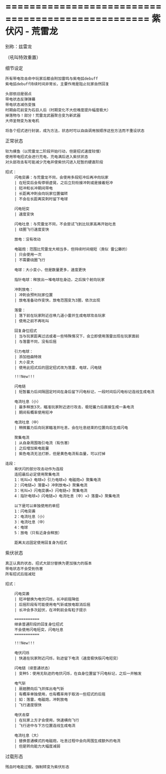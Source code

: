 ==================================================
				  紫伏闪 - 荒雷龙
==================================================

  别称：兹雷龙

（吼叫特效重置）

细节设定
	
	所有带电攻击命中玩家后都会附加雷鸣与紫电弧debuff
	紫电弧debuff持续时间非常长，主要作用是阻止玩家自然回复

	头部依旧是弱点
	带电状态反弹弹幕
	带电状态减伤变强
	时期由花前变为石巨人后（时期变化不大但难度提升幅度极大）
	掉落物与！部分！荒雷龙武器聚合变为新武器
	大师圣物变为发电机

	将各个招式进行封装，成为方法，状态时可以自由调用按顺序这些方法而不重设状态

正常状态

	较为摸鱼（以荒雷龙二阶段开始行动，但是招式速度较慢）
	使用带电招式会进行充电，充电满后进入紫伏状态
	对头部攻击有可能减少充电并使紫伏闪进入短暂的硬直阶段

	招式：
		闪电突袭：与荒雷龙不同，会使用多段短冲后再冲向玩家
		| 在短突后会有停顿虚晃，之后立刻衔接冲刺或是接着短冲
		| 短冲和长冲期间带电
		| 长距离冲刺会向玩家位置偏转
		| 不会在长距离突刺时留下电球

		闪电短突
		| 速度变快
		 
		闪电吐息：与荒雷龙不同，不会尝试飞到比玩家高再开始吐息
		| 绕圈飞行速度变快

		放电：没有改动

		电磁炮：范围比荒雷龙大相当多，但持续时间缩短（类似 雷公藤的）
		| 只会使用一次
		| 不需要绕圈飞行

		电球：大小变小，但是数量更多，速度更快

		指针电球：释放出一堆电球在身边，之后挨个射向玩家

		冲刺放电：
		| 冲刺会预判玩家位置
		| 放电准备动作变快，放电范围变为3圈，依次出现

		落雷：
		| 落下前在玩家附近召唤几道小雷并生成电球攻击玩家
		| 使用之前不再吼叫

		回复身位招式
		| 当与玩家距离过远或者一些特殊情况下，会立即使用落雷出现在玩家面前
		| 与落雷不同，没有后摇

		引力电球：
		| 添加扭曲特效
		| 大小变大
		| 使用此招式后的固定招式改为落雷，电球，闪电链

		!!!New!!!

		闪电链
		| 短暂蓄力后间隔固定时间在身后留下闪电标记，一段时间后闪电标记连线生成电流

		电流吐息（小）
		| 最多释放3次，瞄准玩家附近进行攻击，极短蓄力后直接生成一条电流
		| 期间有概率使用短冲

		电流吐息（中）
		| 稍微蓄力后向玩家瞄准并吐息，会在吐息结束的位置向后生成闪电

		聚集电流
		| 从自身周围吸引电流（有伤害）
		| 之后增加紫电能量
		| 紫色电流无法打断，但是黄色电流有血量，可以打掉

	连段：
		紫伏闪的部分攻击动作为连段
		连招最后必定使用聚集电流
		1：吼叫=》电球=》引力电球=》电磁炮=》聚集电流
		2：闪电链=》落雷=》冲刺放电=》聚集电流
		3：吼叫=》闪电突袭=》闪电链=》聚集电流
		4：指针电球=》闪电链=》电流吐息（中）=》落雷=》聚集电流

		以下是可以单独使用的单招
		1：闪电突袭
		2：电流吐息（小）
		3：电流吐息（中）
		4：电球
		5：放电（只有近身会释放）

		距离太远固定使用回复身为招式
紫伏状态

	真正认真的状态，招式大部分替换为更加强力的版本
	带电状态不会受到伤害
	所有招式后摇减短

	招式：

		闪电突袭
		| 短冲替换为电伏闪烁，长冲前摇降低
		| 后摇阶段有可能使用电气斩或放电取消后摇
		| 长冲会多次起伏，在冲刺前会有粒子提示

		===========
		继承普通阶段的回复身位招式
		不会使用闪电短突，闪电吐息
		===========

		!!!New!!!

		电伏闪烁
		| 快速在玩家附近闪烁，轨迹留下电流（速度极快版闪电短突）

		闪电链（续普通状态）
		| 变种5：使用无轨迹的电伏闪烁，在自身位置留下闪电标记，之后一并触发

		电气斩
		| 扇翅膀向后飞并挥出电气斩
		| 有概率单独使用，也有概率用于取消一些招式的后摇
		| 如：落雷，电磁炮，冲刺放电
		| 飞行速度很快

		电伏击穿
		| 在玩家上方才会使用，快速横向飞行
		| 飞行途中与下方位置连线生成电流

		电流吐息（大）
		| 替换普通模式的电磁炮，吐息过程中会向周围生成额外的电流
		| 但是转向能力大幅度减弱

过载形态

	残血时电能过载，强制转变为紫伏形态